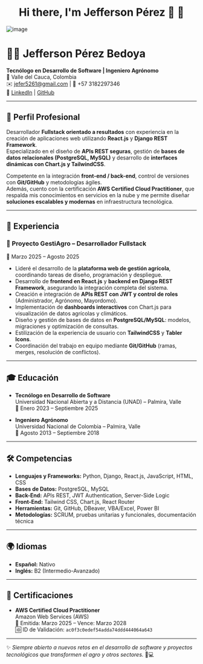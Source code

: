 <div align="center">
<h1 align="center"> Hi there, I'm Jefferson Pérez 👋 👋</h1>
</div>

![image](https://github.com/user-attachments/assets/221f7986-4d2f-4cda-99bd-5b1186561cbe)

# 👨‍💻 Jefferson Pérez Bedoya

**Tecnólogo en Desarrollo de Software | Ingeniero Agrónomo**  
📍 Valle del Cauca, Colombia  
✉️ [jefer5261@gmail.com](mailto:jefer5261@gmail.com) | 📱 +57 3182297346  
🔗 [LinkedIn](https://linkedin.com/in/jeffersonperezb) | [GitHub](https://github.com/Jefer526)

---

## 🚀 Perfil Profesional

Desarrollador **Fullstack orientado a resultados** con experiencia en la creación de aplicaciones web utilizando **React.js** y **Django REST Framework**.  
Especializado en el diseño de **APIs REST seguras**, gestión de **bases de datos relacionales (PostgreSQL, MySQL)** y desarrollo de **interfaces dinámicas con Chart.js y TailwindCSS**.  

Competente en la integración **front-end / back-end**, control de versiones con **Git/GitHub** y metodologías ágiles.  
Además, cuento con la certificación **AWS Certified Cloud Practitioner**, que respalda mis conocimientos en servicios en la nube y me permite diseñar **soluciones escalables y modernas** en infraestructura tecnológica.  

---

## 💼 Experiencia

### 🌱 Proyecto GestiAgro – Desarrollador Fullstack  
📅 Marzo 2025 – Agosto 2025  

- Lideré el desarrollo de la **plataforma web de gestión agrícola**, coordinando tareas de diseño, programación y despliegue.  
- Desarrollo de **frontend en React.js** y **backend en Django REST Framework**, asegurando la integración completa del sistema.  
- Creación e integración de **APIs REST con JWT y control de roles** (Administrador, Agrónomo, Mayordomo).  
- Implementación de **dashboards interactivos** con Chart.js para visualización de datos agrícolas y climáticos.  
- Diseño y gestión de bases de datos en **PostgreSQL/MySQL**: modelos, migraciones y optimización de consultas.  
- Estilización de la experiencia de usuario con **TailwindCSS** y **Tabler Icons**.  
- Coordinación del trabajo en equipo mediante **Git/GitHub** (ramas, merges, resolución de conflictos).  

---

## 🎓 Educación

- **Tecnólogo en Desarrollo de Software**  
  Universidad Nacional Abierta y a Distancia (UNAD) – Palmira, Valle  
  📅 Enero 2023 – Septiembre 2025  

- **Ingeniero Agrónomo**  
  Universidad Nacional de Colombia – Palmira, Valle  
  📅 Agosto 2013 – Septiembre 2018  

---

## 🛠️ Competencias

- **Lenguajes y Frameworks:** Python, Django, React.js, JavaScript, HTML, CSS  
- **Bases de Datos:** PostgreSQL, MySQL  
- **Back-End:** APIs REST, JWT Authentication, Server-Side Logic  
- **Front-End:** Tailwind CSS, Chart.js, React Router  
- **Herramientas:** Git, GitHub, DBeaver, VBA/Excel, Power BI  
- **Metodologías:** SCRUM, pruebas unitarias y funcionales, documentación técnica  

---

## 🌍 Idiomas

- **Español:** Nativo  
- **Inglés:** B2 (Intermedio-Avanzado)  

---

## 📜 Certificaciones

- **AWS Certified Cloud Practitioner**  
  Amazon Web Services (AWS)  
  📅 Emitida: Marzo 2025 – Vence: Marzo 2028  
  🆔 ID de Validación: `ac0f3c0edef54adda74ddd444064a643`  

---
✨ _Siempre abierto a nuevos retos en el desarrollo de software y proyectos tecnológicos que transformen el agro y otros sectores._ 🚜💻
